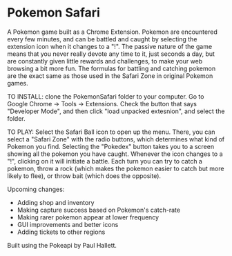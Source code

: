 Pokemon Safari
=============
A Pokemon game built as a Chrome Extension. Pokemon are encountered every few minutes, and can be battled and caught by selecting the extension icon when it changes to a "!". The passive nature of the game means that you never really devote any time to it, just seconds a day, but are constantly given little rewards and challenges, to make your web browsing a bit more fun. The formulas for battling and catching pokemon are the exact same as those used in the Safari Zone in original Pokemon games. 

TO INSTALL: clone the PokemonSafari folder to your computer. Go to Google Chrome -> Tools -> Extensions. Check the button that says "Developer Mode", and then click "load unpacked extesnion", and select the folder. 

TO PLAY: Select the Safari Ball icon to open up the menu. There, you can select a "Safari Zone" with the radio buttons, which determines what kind of Pokemon you find. Selecting the "Pokedex" button takes you to a screen showing all the pokemon you have caught. Whenever the icon changes to a "!", clicking on it will initiate a battle. Each turn you can try to catch a pokemon, throw a rock (which makes the pokemon easier to catch but more likely to flee), or throw bait (which does the opposite).

Upcoming changes:
- Adding shop and inventory
- Making capture success based on Pokemon's catch-rate
- Making rarer pokemon appear at lower frequency
- GUI improvements and better icons
- Adding tickets to other regions

Built using the Pokeapi by Paul Hallett.

